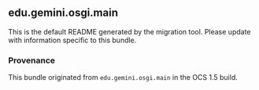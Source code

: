 
## edu.gemini.osgi.main

This is the default README generated by the migration tool. Please update with information specific to this bundle.

### Provenance

This bundle originated from `edu.gemini.osgi.main` in the OCS 1.5 build. 